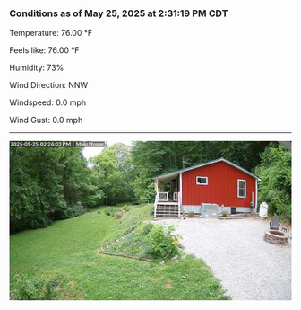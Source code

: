 ### Conditions as of May 25, 2025 at 2:31:19 PM CDT 

Temperature: 76.00 &deg;F

Feels like: 76.00 &deg;F

Humidity: 73%

Wind Direction: NNW

Windspeed: 0.0 mph

Wind Gust: 0.0 mph

---

<img src="./images/latest.jpeg"/>

